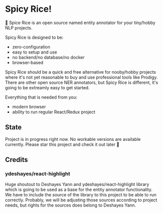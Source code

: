 # Spicy Rice!

🍚 Spice Rice is an open source named entity annotator for your tiny/hobby NLP projects.

Spicy Rice is designed to be:

- zero-configuration
- easy to setup and use
- no backend/no database/no docker
- browser-based

Spicy Rice should be a quick and free alternative for nooby/hobby projects where it's not yet reasonable to buy and use professional tools like Prodigy.
There are other open source NER annotators, but Spicy Rice is different, it's going to be extreamly easy to get started. 

Everything that is needed from you:

- modern browser
- ability to run regular React/Redux project

## State

Project is in progress right now. No workable versions are available currently.
Please star this project and check it out later 🙌

## Credits

### ydeshayes/react-highlight

Huge shoutout to Deshayes Yann and ydeshayes/react-highlight library which is going to be used as a base for the entity annotator functionality.
We have to include the source of the library to this project to be able to run correctly.
Probably, we will be adjusting those sources according to project needs, but rights for the sources does belong to Deshayes Yann.
